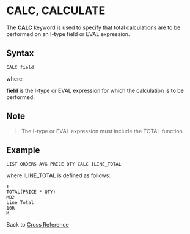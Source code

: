 # CALC, CALCULATE

<PageHeader />

The **CALC** keyword is used to specify that total calculations are to be performed on an I-type field or EVAL expression.

## Syntax

```
CALC field
```

where:

**field** is the I-type or EVAL expression for which the calculation is to be performed.

## Note  

>The I-type or EVAL expression must include the TOTAL function.

## Example  

```
LIST ORDERS AVG PRICE QTY CALC ILINE_TOTAL
```

where ILINE_TOTAL is defined as follows:

```
I
TOTAL(PRICE * QTY)
MD2
Line Total
10R
M
```

Back to [Cross Reference](./../README.md)

<PageFooter />
